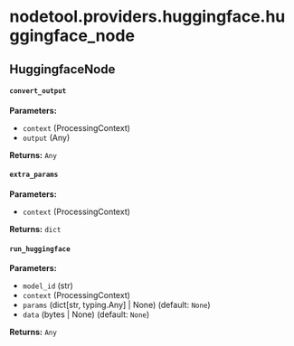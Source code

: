 # nodetool.providers.huggingface.huggingface_node

## HuggingfaceNode


#### `convert_output`

**Parameters:**

- `context` (ProcessingContext)
- `output` (Any)

**Returns:** `Any`

#### `extra_params`

**Parameters:**

- `context` (ProcessingContext)

**Returns:** `dict`

#### `run_huggingface`

**Parameters:**

- `model_id` (str)
- `context` (ProcessingContext)
- `params` (dict[str, typing.Any] | None) (default: `None`)
- `data` (bytes | None) (default: `None`)

**Returns:** `Any`

